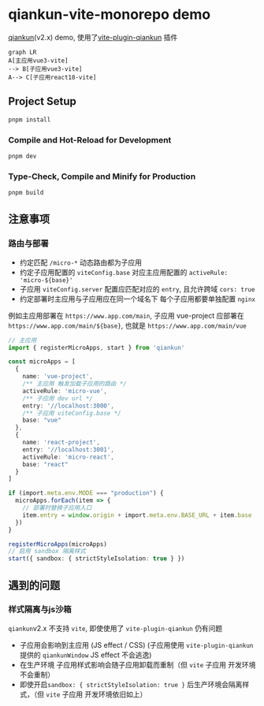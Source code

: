 # qiankun-vite-monorepo demo

[qiankun](https://github.com/umijs/qiankun)(v2.x) demo, 使用了[vite-plugin-qiankun](https://github.com/tengmaoqing/vite-plugin-qiankun) 插件

```mermaid
graph LR
A[主应用vue3-vite] 
--> B[子应用vue3-vite]
A--> C[子应用react18-vite]
```

## Project Setup

```sh
pnpm install
```

### Compile and Hot-Reload for Development

```sh
pnpm dev
```

### Type-Check, Compile and Minify for Production

```sh
pnpm build
```

## 注意事项

### 路由与部署

- 约定匹配 `/micro-*` 动态路由都为子应用
- 约定子应用配置的 `viteConfig.base` 对应主应用配置的 `activeRule: 'micro-${base}'`
- 子应用 `viteConfig.server` 配置应匹配对应的 `entry`, 且允许跨域 `cors: true`
- 约定部署时主应用与子应用应在同一个域名下 每个子应用都要单独配置 `nginx`

例如主应用部署在 `https://www.app.com/main`, 子应用 vue-project 应部署在 `https://www.app.com/main/${base}`, 也就是 `https://www.app.com/main/vue`

```typescript
// 主应用
import { registerMicroApps, start } from 'qiankun'

const microApps = [
  {
    name: 'vue-project',
    /** 主应用 触发加载子应用的路由 */
    activeRule: 'micro-vue',
    /** 子应用 dev url */
    entry: '//localhost:3000',
    /** 子应用 viteConfig.base */
    base: "vue"
  },
  {
    name: 'react-project',
    entry: '//localhost:3001',
    activeRule: 'micro-react',
    base: "react"
  }
]

if (import.meta.env.MODE === "production") {
  microApps.forEach(item => {
    // 部署时替换子应用入口
    item.entry = window.origin + import.meta.env.BASE_URL + item.base
  })
}

registerMicroApps(microApps)
// 启用 sandbox 隔离样式
start({ sandbox: { strictStyleIsolation: true } })
```

## 遇到的问题

### 样式隔离与js沙箱

`qiankun`v2.x 不支持 `vite`, 即使使用了 `vite-plugin-qiankun` 仍有问题

- 子应用会影响到主应用 (JS effect / CSS) (子应用使用 `vite-plugin-qiankun` 提供的 `qiankunWindow` JS effect 不会逃逸)
- 在生产环境 子应用样式影响会随子应用卸载而重制（但 `vite` 子应用 开发环境不会重制）
- 即使开启`sandbox: { strictStyleIsolation: true }` 后生产环境会隔离样式，（但 `vite` 子应用 开发环境依旧如上）
